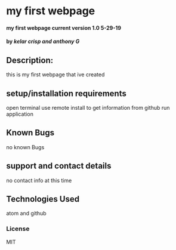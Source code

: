 # my first webpage

#### my first webpage current version 1.0 5-29-19
#### by _kelar crisp and anthony G_

## Description:
this is my first webpage that ive created

## setup/installation requirements
open terminal
use remote install to get information from github
run application

## Known Bugs
no known Bugs

## support and contact details
  no contact info at this time

## Technologies Used
 atom and github

### License
MIT
